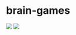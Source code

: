 # brain-games

<a href="https://codeclimate.com/github/codeclimate/codeclimate/maintainability"><img src="https://api.codeclimate.com/v1/badges/a99a88d28ad37a79dbf6/maintainability" /></a> <img src="https://github.com/glebvarganov/php-project-lvl1/workflows/PHP CI/badge.svg">